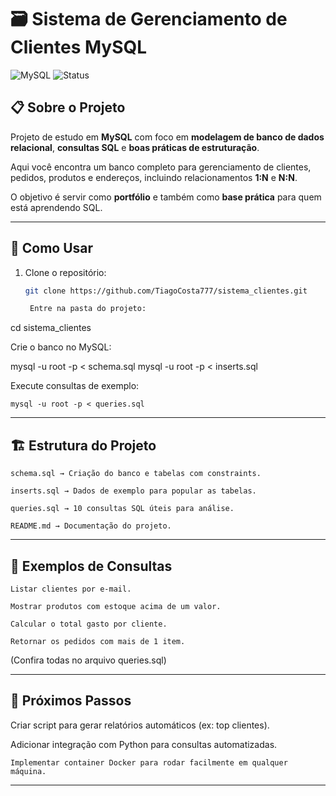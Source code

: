 # 🗃️ Sistema de Gerenciamento de Clientes MySQL

![MySQL](https://img.shields.io/badge/MySQL-8.0+-00758F?logo=mysql&logoColor=white)
![Status](https://img.shields.io/badge/status-ativo-brightgreen)

## 📋 Sobre o Projeto
Projeto de estudo em **MySQL** com foco em **modelagem de banco de dados relacional**, **consultas SQL** e **boas práticas de estruturação**.  

Aqui você encontra um banco completo para gerenciamento de clientes, pedidos, produtos e endereços, incluindo relacionamentos **1:N** e **N:N**.  

O objetivo é servir como **portfólio** e também como **base prática** para quem está aprendendo SQL.

---

## 🚀 Como Usar

1. Clone o repositório:
   ```bash
   git clone https://github.com/TiagoCosta777/sistema_clientes.git

    Entre na pasta do projeto:

cd sistema_clientes

Crie o banco no MySQL:

mysql -u root -p < schema.sql
mysql -u root -p < inserts.sql

Execute consultas de exemplo:

    mysql -u root -p < queries.sql

---

## 🏗️ Estrutura do Projeto

    schema.sql → Criação do banco e tabelas com constraints.

    inserts.sql → Dados de exemplo para popular as tabelas.

    queries.sql → 10 consultas SQL úteis para análise.

    README.md → Documentação do projeto.

---

## 🔎 Exemplos de Consultas

    Listar clientes por e-mail.

    Mostrar produtos com estoque acima de um valor.

    Calcular o total gasto por cliente.

    Retornar os pedidos com mais de 1 item.

(Confira todas no arquivo queries.sql)

---

## 📌 Próximos Passos

Criar script para gerar relatórios automáticos (ex: top clientes).

Adicionar integração com Python para consultas automatizadas.

    Implementar container Docker para rodar facilmente em qualquer máquina.

---
